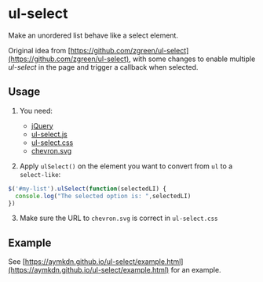 # ul-select
Make an unordered list behave like a select element.

Original idea from [https://github.com/zgreen/ul-select](https://github.com/zgreen/ul-select), with some changes to enable multiple *ul-select* in the page and trigger a callback when selected.

## Usage

1. You need:
      - [jQuery](https://jquery.com)
      - [ul-select.js](https://github.com/Aymkdn/ul-select/blob/master/ul-select.js)
      - [ul-select.css](https://github.com/Aymkdn/ul-select/blob/master/ul-select.css)
      - [chevron.svg](https://github.com/Aymkdn/ul-select/blob/master/chevron.svg)  

2. Apply `ulSelect()` on the element you want to convert from `ul` to a `select-like`:   
```javascript
$('#my-list').ulSelect(function(selectedLI) {
  console.log("The selected option is: ",selectedLI)
})
```

3. Make sure the URL to `chevron.svg` is correct in `ul-select.css`

## Example

See [https://aymkdn.github.io/ul-select/example.html](https://aymkdn.github.io/ul-select/example.html) for an example.
